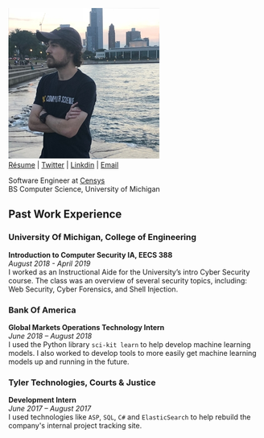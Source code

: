 ![Image](./assets/me.jpg)   
[Résume](https://drive.google.com/file/d/1DKL7oCTEP1Tr9kf0-YFWScJGR7nVMPvx/view) | 
[Twitter](https://twitter.com/BenWireman) |
[Linkdin](https://www.linkedin.com/in/benjamin-wireman-1342bb127/) | 
[Email](mailto:bwireman1@gmail.com)

Software Engineer at [Censys](https://censys.io)    
BS Computer Science, University of Michigan

Past Work Experience
---

### University Of Michigan, College of Engineering
**Introduction to Computer Security IA, EECS 388**   
*August 2018 - April 2019*   
I worked as an Instructional Aide for the University’s intro Cyber Security course.
The class was an overview of several security topics,
including: Web Security, Cyber Forensics, and Shell
Injection.

### Bank Of America
**Global Markets Operations Technology Intern**   
*June 2018 – August 2018*   
I used the Python library `sci-kit learn` to help develop
machine learning models. I also worked to develop tools
to more easily get machine learning models up and
running in the future.

### Tyler Technologies, Courts & Justice
**Development Intern**   
*June 2017 – August 2017*   
I used technologies like `ASP`, `SQL`, `C#` and `ElasticSearch` to help rebuild the company's internal project
tracking site. 